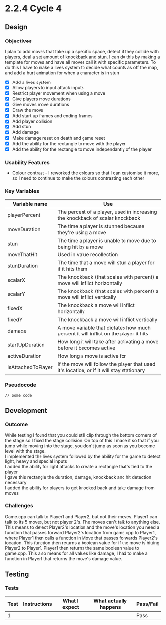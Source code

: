 # 2.2.4 Cycle 4

## Design

### Objectives

I plan to add moves that take up a specific space, detect if they collide with players, deal a set amount of knockback and stun. I can do this by making a template for moves and have all moves call it with specific parameters. To do this I have to make a lives system to decide what counts as off the map, and add a hurt animation for when a character is in stun

* [x] Add a lives system
* [x] Allow players to input attack inputs
* [x] Restrict player movement when using a move
* [x] Give players move durations
* [x] Give moves move durations
* [x] Draw the move
* [x] Add start up frames and ending frames
* [x] Add player collision
* [x] Add stun
* [x] Add damage
* [x] Make damage reset on death and game reset
* [x] Add the ability for the rectangle to move with the player
* [x] Add the ability for the rectangle to move independantly of the player

### Usability Features

* Colour contrast - I reworked the colours so that I can customise it more, so I need to continue to make the colours contrasting each other

### Key Variables

| Variable name      | Use                                                                                       |
| ------------------ | ----------------------------------------------------------------------------------------- |
| playerPercent      | The percent of a player, used in increasing the knockback of scalar knockback             |
| moveDuration       | The time a player is stunned because they're using a move                                 |
| stun               | The time a player is unable to move due to being hit by a move                            |
| moveThatHit        | Used in value recollection                                                                |
| stunDuration       | The time that a move will stun a player for if it hits them                               |
| scalarX            | The knockback (that scales with percent) a move will inflict horizontally                 |
| scalarY            | The knockback (that scales with percent) a move will inflict vertically                   |
| fixedX             | The knockback a move will inflict horizontally                                            |
| fixedY             | The knockback a move will inflict vertically                                              |
| damage             | A move variable that dictates how much percent it will inflict on the player it hits      |
| startUpDuration    | How long it will take after activating a move before it becomes active                    |
| activeDuration     | How long a move is active for                                                             |
| isAttachedToPlayer | If the move will follow the player that used it's location, or if it will stay stationary |

### Pseudocode

```
// Some code
```

## Development

### Outcome

While testing I found that you could still clip through the bottom corners of the stage so I fixed the stage collision. On top of this I made it so that if you jump while moving into the stage, you don't jump as soon as you become level with the stage.\
I implemented the lives system followed by the ability for the game to detect light, heavy and special inputs\
I added the ability for light attacks to create a rectangle that's tied to the player\
I gave this rectangle the duration, damage, knockback and hit detection necessary\
I added the ability for players to get knocked back and take damage from moves

### Challenges

Game.cpp can talk to Player1 and Player2, but not their moves. Player1 can talk to its 5 moves, but not player 2's. The moves can't talk to anything else. This means to detect Player2's location and the move's location you need a function that passes forward Player2's location from game.cpp to Player1, where Player1 then calls a function in Move that passes forwards Player2's location. This function then returns a boolean value for if the move is hitting Player2 to Player1. Player1 then returns the same boolean value to game.cpp. This also means for all values like damage, I had to make a function in Player1 that returns the move's damage value.

## Testing

### Tests

| Test | Instructions | What I expect | What actually happens | Pass/Fail |
| ---- | ------------ | ------------- | --------------------- | --------- |
| 1    |              |               |                       | Pass      |
